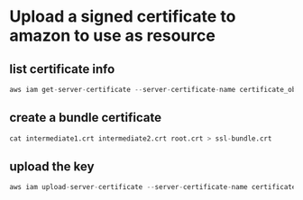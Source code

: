 # Upload a signed certificate to amazon to use as resource

## list certificate info
```s
aws iam get-server-certificate --server-certificate-name certificate_object_name
```

## create a bundle certificate
```s
cat intermediate1.crt intermediate2.crt root.crt > ssl-bundle.crt
```

## upload the key
```s
aws iam upload-server-certificate --server-certificate-name certificate_object_name --certificate-body file://certificate --private-key file://privatekey.pem --certificate-chain file://certificate_chain_file
```